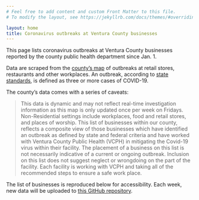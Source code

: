 ```yaml
---
# Feel free to add content and custom Front Matter to this file.
# To modify the layout, see https://jekyllrb.com/docs/themes/#overriding-theme-defaults

layout: home
title: Coronavirus outbreaks at Ventura County businesses
---
```


This page lists coronavirus outbreaks at Ventura County businesses reported by the county public health department since Jan. 1.

Data are scraped from the [county&rsquo;s map](https://www.venturacountyrecovers.org/business-outbreaks/) of outbreaks at retail stores, restaurants and other workplaces. An outbreak, according to [state standards](https://www.cdph.ca.gov/Programs/CID/DCDC/Pages/COVID-19/Workplace-Outbreak-Employer-Guidance.aspx), is defined as three or more cases of COVID-19.

The county&rsquo;s data comes with a series of caveats:
>This data is dynamic and may not reflect real-time investigation information as this map is only updated once per week on Fridays. Non-Residential settings include workplaces, food and retail stores, and places of worship. This list of businesses within our county, reflects a composite view of those businesses which have identified an outbreak as defined by state and federal criteria and have worked with Ventura County Public Health (VCPH) in mitigating the Covid-19 virus within their facility. The placement of a business on this list is not necessarily indicative of a current or ongoing outbreak. Inclusion on this list does not suggest neglect or wrongdoing on the part of the facility. Each facility is working with VCPH and taking all of the recommended steps to ensure a safe work place.

The list of businesses is reproduced below for accessibility. Each week, new data will be uploaded to [this GitHub repository](https://github.com/seangreene/ventura-county-coronavirus-outbreaks-businesses/tree/main/data/csv).